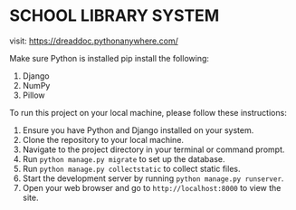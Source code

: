 # SCHOOL LIBRARY SYSTEM
visit: https://dreaddoc.pythonanywhere.com/

Make sure Python is installed
pip install the following:
1. Django
2. NumPy
3. Pillow

To run this project on your local machine, please follow these instructions:

1. Ensure you have Python and Django installed on your system.
2. Clone the repository to your local machine.
3. Navigate to the project directory in your terminal or command prompt.
4. Run `python manage.py migrate` to set up the database.
5. Run `python manage.py collectstatic` to collect static files.
6. Start the development server by running `python manage.py runserver`.
7. Open your web browser and go to `http://localhost:8000` to view the site.
